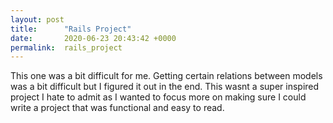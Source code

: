 ```yaml
---
layout: post
title:      "Rails Project"
date:       2020-06-23 20:43:42 +0000
permalink:  rails_project
---
```



This one was a bit difficult for me. Getting certain relations between models was a bit difficult but I figured it out in the end. This wasnt a super inspired project I hate to admit as I wanted to focus more on making sure I could write a project that was functional and easy to read.
